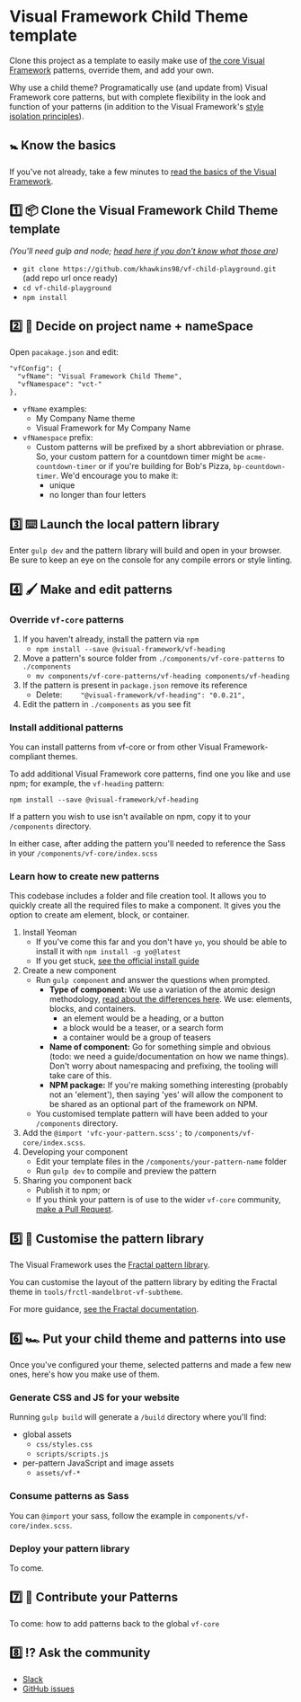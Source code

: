 # Visual Framework Child Theme template

Clone this project as a template to easily make use of [the core Visual Framework](https://github.com/visual-framework/vf-core#visual-framework-20)
patterns, override them, and add your own.

Why use a child theme? Programatically use (and update from)
Visual Framework core patterns, but with complete flexibility in the look
and function of your patterns (in addition to the Visual Framework's [style
isolation principles](https://blogs.embl.org/communications/2018/09/12/faster-scientific-websites-through-reusability/)).

## 🚼 Know the basics

If you've not already, take a few minutes to [read the basics of the Visual Framework](https://github.com/visual-framework/vf-core#visual-framework-20).

## 1️⃣ 📦 Clone the Visual Framework Child Theme template

*(You'll need gulp and node; [head here if you don't know what those are](https://github.com/visual-framework/vf-core/blob/develop/SETTINGUP.md))*

- `git clone https://github.com/khawkins98/vf-child-playground.git` (add repo url once ready)
- `cd vf-child-playground`
- `npm install`

## 2️⃣ 🎫 Decide on project name + nameSpace

Open `pacakage.json` and edit:

```
"vfConfig": {
  "vfName": "Visual Framework Child Theme",
  "vfNamespace": "vct-"
},
```

- `vfName` examples:
  - My Company Name theme
  - Visual Framework for My Company Name
- `vfNamespace` prefix:
  - Custom patterns will be prefixed by a short abbreviation or phrase. So, your
    custom pattern for a countdown timer might be `acme-countdown-timer` or if you're
    building for Bob's Pizza, `bp-countdown-timer`. We'd encourage you to make it:
    - unique
    - no longer than four letters

## 3️⃣ ⌨️ Launch the local pattern library

Enter `gulp dev` and the pattern library will build and open in your browser.
Be sure to keep an eye on the console for any compile errors or style linting.

## 4️⃣ 🖌 Make and edit patterns

### Override `vf-core` patterns

1. If you haven't already, install the pattern via `npm`
    - `npm install --save @visual-framework/vf-heading`
1. Move a pattern's source folder from `./components/vf-core-patterns` to `./components`
    - `mv components/vf-core-patterns/vf-heading components/vf-heading`
1. If the pattern is present in `package.json` remove its reference
    - Delete: `    "@visual-framework/vf-heading": "0.0.21",`
1. Edit the pattern in `./components` as you see fit

### Install additional patterns

You can install patterns from vf-core or from other Visual Framework-compliant themes.

To add additional Visual Framework core patterns, find one you like and use npm;
for example, the `vf-heading` pattern:

```
npm install --save @visual-framework/vf-heading
```

If a pattern you wish to use isn't available on npm, copy it to your `/components`
directory.

In either case, after adding the pattern you'll needed to reference the Sass in
your `/components/vf-core/index.scss`

### Learn how to create new patterns

This codebase includes a folder and file creation tool. It allows you to quickly create all the required files to make a component. It gives you the option to create am element, block, or container.

1. Install Yeoman
   - If you've come this far and you don't have `yo`, you should be able to install it with `npm install -g yo@latest`
   - If you get stuck, [see the official install guide](http://yeoman.io/codelab/setup.html)
1. Create a new component
   - Run `gulp component` and answer the questions when prompted.
       - **Type of component:** We use a variation of the atomic design methodology, [read about the differences here](http://bradfrost.com/blog/post/atomic-web-design/#atoms). We use: elements, blocks, and containers.
           - an element would be a heading, or a button
           - a block would be a teaser, or a search form
           - a container would be a group of teasers
       - **Name of component:** Go for something simple and obvious (todo: we need a guide/documentation on how we name things). Don't worry about namespacing and prefixing, the tooling will take care of this.
       - **NPM package:** If you're making something interesting (probably not an 'element'), then saying 'yes' will allow the component to be shared as an optional part of the framework on NPM.
    - You customised template pattern will have been added to your `/components` directory.
1. Add the `@import 'vfc-your-pattern.scss';` to `/components/vf-core/index.scss`.
1. Developing your component
   - Edit your template files in the `/components/your-pattern-name` folder
   - Run `gulp dev` to compile and preview the pattern
1. Sharing you component back
   - Publish it to npm; or
   - If you think your pattern is of use to the wider `vf-core` community, [make a Pull Request](https://github.com/visual-framework/vf-core/pulls).

## 5️⃣ 💅 Customise the pattern library

The Visual Framework uses the [Fractal pattern library](https://fractal.build/).

You can customise the layout of the pattern library by editing the Fractal theme
in `tools/frctl-mandelbrot-vf-subtheme`.

For more guidance, [see the Fractal documentation](https://fractal.build/guide/customisation/web-themes.html#configuring-themes).

## 6️⃣ 🏎 Put your child theme and patterns into use

Once you've configured your theme, selected patterns and made a few new ones,
here's how you make use of them.

### Generate CSS and JS for your website

Running `gulp build` will generate a `/build` directory where you'll find:
- global assets
    - `css/styles.css`
    - `scripts/scripts.js`
- per-pattern JavaScript and image assets
    - `assets/vf-*`

### Consume patterns as Sass

You can `@import` your sass, follow the example in `components/vf-core/index.scss`.

### Deploy your pattern library

To come.

## 7️⃣ 🎁 Contribute your Patterns

To come: how to add patterns back to the global `vf-core`

## 8️⃣ ⁉️ Ask the community

- [Slack](https://embl-vf.slack.com/messages)
- [GitHub issues](https://github.com/visual-framework/vf-core/issues/)
